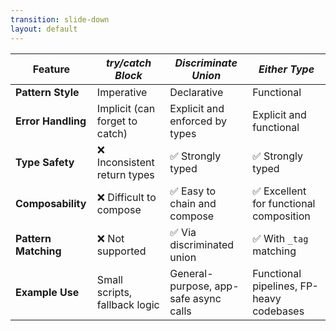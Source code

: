 ```yaml
---
transition: slide-down
layout: default
---
```



|Feature|*try/catch Block*|*Discriminate Union*|*Either Type*|
|---|---|---|---|
|**Pattern Style**|Imperative|Declarative|Functional|
|**Error Handling**|Implicit (can forget to catch)|Explicit and enforced by types|Explicit and functional|
|**Type Safety**|❌ Inconsistent return types|✅ Strongly typed|✅ Strongly typed|
|**Composability**|❌ Difficult to compose|✅ Easy to chain and compose|✅ Excellent for functional composition|
|**Pattern Matching**|❌ Not supported|✅ Via discriminated union|✅ With `_tag` matching|
|**Example Use**|Small scripts, fallback logic|General-purpose, app-safe async calls|Functional pipelines, FP-heavy codebases|